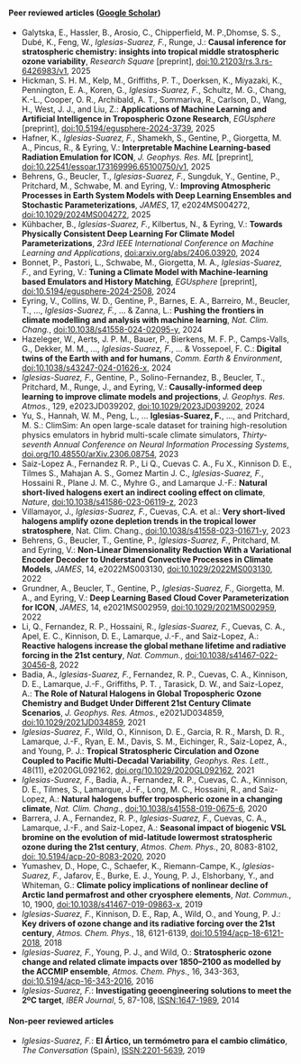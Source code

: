 #### Peer reviewed articles ([Google Scholar](https://scholar.google.com/citations?user=https://scholar.google.com/citations?user=KoTzrskAAAAJ&hl=en&authuser=1&user=KoTzrskAAAAJ))

- Galytska, E., Hassler, B., Arosio, C., Chipperfield, M. P.,Dhomse, S. S., Dubé, K., Feng, W., *Iglesias-Suarez, F.*, Runge, J.: **Causal inference for stratospheric chemistry: insights into tropical middle stratospheric ozone variability**, *Research Square* [preprint], [doi:10.21203/rs.3.rs-6426983/v1](https://www.researchsquare.com/article/rs-6426983/v1), 2025
- Hickman, S. H. M., Kelp, M., Griffiths, P. T., Doerksen, K., Miyazaki, K., Pennington, E. A., Koren, G., *Iglesias-Suarez, F.*, Schultz, M. G., Chang, K.-L., Cooper, O. R., Archibald, A. T., Sommariva, R., Carlson, D., Wang, H., West, J. J., and Liu, Z.: **Applications of Machine Learning and Artificial Intelligence in Tropospheric Ozone Research**, *EGUsphere* [preprint], [doi:10.5194/egusphere-2024-3739](https://doi.org/10.5194/egusphere-2024-3739), 2025
- Hafner, K., *Iglesias-Suarez, F.*, Shamekh, S., Gentine, P., Giorgetta, M. A., Pincus, R., & Eyring, V.: **Interpretable Machine Learning-based Radiation Emulation for ICON**, *J. Geophys. Res. ML* [preprint], [doi:10.22541/essoar.173169996.65100750/v1](https://essopenarchive.org/users/856312/articles/1240793-interpretable-machine-learning-based-radiation-emulation-for-icon?commit=a406402e34d723b06d34f9b030ec74cd0b91dc17), 2025
- Behrens, G., Beucler, T., *Iglesias-Suarez, F.*, Sungduk, Y., Gentine, P., Pritchard, M., Schwabe, M. and Eyring, V.: **Improving Atmospheric Processes in Earth System Models with Deep Learning Ensembles and Stochastic Parameterizations**, *JAMES*, 17, e2024MS004272, [doi:10.1029/2024MS004272](https://agupubs.onlinelibrary.wiley.com/doi/10.1029/2024MS004272), 2025
- Kühbacher, B., *Iglesias-Suarez, F.*, Kilbertus, N., & Eyring, V.: **Towards Physically Consistent Deep Learning For Climate Model Parameterizations**, *23rd IEEE International Conference on Machine Learning and Applications*, [doi:arxiv.org/abs/2406.03920](https://arxiv.org/abs/2406.03920), 2024
- Bonnet, P., Pastori, L., Schwabe, M., Giorgetta, M. A., *Iglesias-Suarez, F.*, and Eyring, V.: **Tuning a Climate Model with Machine-learning based Emulators and History Matching**, *EGUsphere* [preprint], [doi:10.5194/egusphere-2024-2508](https://doi.org/10.5194/egusphere-2024-2508), 2024
- Eyring, V., Collins, W. D., Gentine, P., Barnes, E. A., Barreiro, M., Beucler, T., ..., *Iglesias-Suarez, F.*, ... & Zanna, L.: **Pushing the frontiers in climate modelling and analysis with machine learning**, *Nat. Clim. Chang.*, [doi:10.1038/s41558-024-02095-y](https://www.nature.com/articles/s41558-024-02095-y), 2024
- Hazeleger, W., Aerts, J. P. M., Bauer, P., Bierkens, M. F. P., Camps-Valls, G., Dekker, M. M., ..., *Iglesias-Suarez, F.*, ... & Vossepoel, F. C.: **Digital twins of the Earth with and for humans**, *Comm. Earth & Environment*, [doi:10.1038/s43247-024-01626-x](https://www.nature.com/articles/s43247-024-01626-x), 2024
- *Iglesias-Suarez, F.*, Gentine, P., Solino-Fernandez, B., Beucler, T., Pritchard, M., Runge, J., and Eyring, V.: **Causally-informed deep learning to improve climate models and projections**, *J. Geophys. Res. Atmos.*, 129, e2023JD039202, [doi:10.1029/2023JD039202](https://agupubs.onlinelibrary.wiley.com/doi/10.1029/2023JD039202), 2024
- Yu, S., Hannah, W. M., Peng, L., ... **Iglesias-Suarez, F.**, ..., and Pritchard, M. S.: ClimSim: An open large-scale dataset for training high-resolution physics emulators in hybrid multi-scale climate simulators, *Thirty-seventh Annual Conference on Neural Information Processing Systems*, [doi.org/10.48550/arXiv.2306.08754](https://arxiv.org/abs/2306.08754v5), 2023
- Saiz-Lopez A., Fernandez R. P., Li Q., Cuevas C. A., Fu X., Kinnison D. E., Tilmes S., Mahajan A. S., Gomez Martin J. C., *Iglesias-Suarez, F.*, Hossaini R., Plane J. M. C., Myhre G., and Lamarque J.-F.: **Natural short-lived halogens exert an indirect cooling effect on climate**, *Nature*, [doi:10.1038/s41586-023-06119-z](https://www.nature.com/articles/s41586-023-06119-z), 2023
- Villamayor, J., *Iglesias-Suarez, F.*, Cuevas, C.A. et al.: **Very short-lived halogens amplify ozone depletion trends in the tropical lower stratosphere**, Nat. Clim. Chang., [doi:10.1038/s41558-023-01671-y](https://doi.org/10.1038/s41558-023-01671-y), 2023
- Behrens, G., Beucler, T., Gentine, P., *Iglesias-Suarez, F.*, Pritchard, M. and Eyring, V.: **Non-Linear Dimensionality Reduction With a Variational Encoder Decoder to Understand Convective Processes in Climate Models**, *JAMES*, 14, e2022MS003130, [doi:10.1029/2022MS003130](https://agupubs.onlinelibrary.wiley.com/doi/10.1029/2022MS003130), 2022
- Grundner, A., Beucler, T., Gentine, P., *Iglesias-Suarez, F.*, Giorgetta, M. A., and Eyring, V.: **Deep Learning Based Cloud Cover Parameterization for ICON**, *JAMES*, 14, e2021MS002959, [doi:10.1029/2021MS002959](https://agupubs.onlinelibrary.wiley.com/doi/10.1029/2021MS002959), 2022
- Li, Q., Fernandez, R. P., Hossaini, R., *Iglesias-Suarez, F.*, Cuevas, C. A., Apel, E. C., Kinnison, D. E., Lamarque, J.-F., and Saiz-Lopez, A.: **Reactive halogens increase the global methane lifetime and radiative forcing in the 21st century**, *Nat. Commun.*, [doi:10.1038/s41467-022-30456-8](https://www.nature.com/articles/s41467-022-30456-8), 2022
- Badia, A., *Iglesias-Suarez, F.*, Fernandez, R. P., Cuevas, C. A., Kinnison, D. E., Lamarque, J.-F., Griffiths, P. T. , Tarasick, D. W., and Saiz-Lopez, A.: **The Role of Natural Halogens in Global Tropospheric Ozone Chemistry and Budget Under Different 21st Century Climate Scenarios**, *J. Geophys. Res. Atmos.*, e2021JD034859, [doi:10.1029/2021JD034859](https://agupubs.onlinelibrary.wiley.com/doi/10.1029/2021JD034859), 2021
- *Iglesias-Suarez, F.*, Wild, O., Kinnison, D. E., Garcia, R. R., Marsh, D. R., Lamarque, J.-F., Ryan, E. M., Davis, S. M., Eichinger, R., Saiz-Lopez, A., and Young, P. J.: **Tropical Stratospheric Circulation and Ozone Coupled to Pacific Multi-Decadal Variability**, *Geophys. Res. Lett.*, 48(11), e2020GL092162, [doi.org/10.1029/2020GL092162](https://agupubs.onlinelibrary.wiley.com/doi/10.1029/2020GL092162), 2021
- *Iglesias-Suarez, F.*, Badia, A., Fernandez, R. P., Cuevas, C. A., Kinnison, D. E., Tilmes, S., Lamarque, J.-F., Long, M. C., Hossaini, R., and Saiz-Lopez, A.: **Natural halogens buffer tropospheric ozone in a changing climate**, *Nat. Clim. Chang.*, [doi:10.1038/s41558-019-0675-6](https://www.nature.com/articles/s41558-019-0675-6), 2020
- Barrera, J. A., Fernandez, R. P., *Iglesias-Suarez, F.*, Cuevas, C. A., Lamarque, J.-F., and Saiz-Lopez, A.: **Seasonal impact of biogenic VSL bromine on the evolution of mid-latitude lowermost stratospheric ozone during the 21st century**, *Atmos. Chem. Phys.*, 20, 8083-8102, [doi: 10.5194/acp-20-8083-2020](https://acp.copernicus.org/articles/20/8083/2020/acp-20-8083-2020.html), 2020
- Yumashev, D., Hope, C., Schaefer, K., Riemann-Campe, K., *Iglesias-Suarez, F.*, Jafarov, E., Burke, E. J., Young, P. J., Elshorbany, Y., and Whiteman, G.: **Climate policy implications of nonlinear decline of Arctic land permafrost and other cryosphere elements**, *Nat. Commun.*, 10, 1900, [doi:10.1038/s41467-019-09863-x](https://www.nature.com/articles/s41467-019-09863-x), 2019
- *Iglesias-Suarez, F.*, Kinnison, D. E., Rap, A., Wild, O., and Young, P. J.: **Key drivers of ozone change and its radiative forcing over the 21st century**, *Atmos. Chem. Phys.*, 18, 6121-6139, [doi:10.5194/acp-18-6121-2018](https://acp.copernicus.org/articles/18/6121/2018/), 2018
- *Iglesias-Suarez, F.*, Young, P. J., and Wild, O.: **Stratospheric ozone change and related climate impacts over 1850–2100 as modelled by the ACCMIP ensemble**, *Atmos. Chem. Phys.*, 16, 343-363, [doi:10.5194/acp-16-343-2016](https://www.atmos-chem-phys.net/16/343/2016/acp-16-343-2016.html), 2016
- *Iglesias-Suarez, F.*: **Investigating geoengineering solutions to meet the 2ºC target**, *IBER Journal*, 5, 87-108, [ISSN:1647-1989](https://recil.ulusofona.pt/items/409af6df-ac3a-495a-b13a-75870e61d9bb), 2014

#### Non-peer reviewed articles

- *Iglesias-Suarez, F.*: **El Ártico, un termómetro para el cambio climático**, *The Conversation* (Spain), [ISSN:2201-5639](https://theconversation.com/el-artico-un-termometro-del-cambio-climatico-122074), 2019
